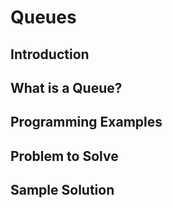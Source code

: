 # Queues

## Introduction

## What is a Queue?

## Programming Examples

## Problem to Solve

## Sample Solution
